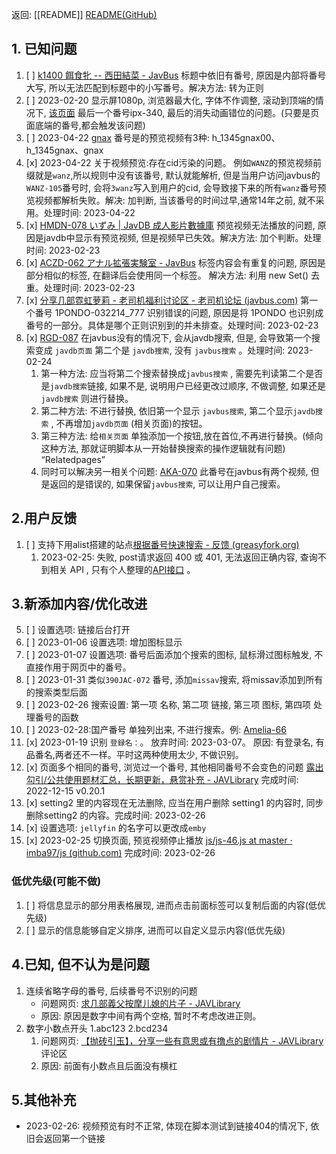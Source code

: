  返回: [[README]]    [README(GitHub)](https://github.com/qxinGitHub/searchAV#readme)  

## 1. 已知问题
1. [ ] [k1400 餌食牝 -- 西田結菜 - JavBus](https://www.javbus.com/K1400) 标题中依旧有番号, 原因是内部将番号大写, 所以无法匹配到标题中的小写番号。解决方法: 转为正则
6. [ ] 2023-02-20  显示屏1080p, 浏览器最大化, 字体不作调整, 滚动到顶端的情况下,  [该页面](https://www.javlibrary.com/cn/publictopic.php?id=164720)  最后一个番号ipx-340, 最后的消失动画错位的问题。(只要是页面底端的番号,都会触发该问题)
7. [ ] 2023-04-22 [gnax](https://www.javbus.com/search/gnax&type=&parent=ce) 番号是的预览视频有3种: h_1345gnax00、h_1345gnax、gnax
8. [x] 2023-04-22 关于视频预览:存在cid污染的问题。 例如`WANZ`的预览视频前缀就是`wanz`,所以规则中没有该番号, 默认就能解析, 但是当用户访问javbus的`WANZ-105`番号时, 会将`3wanz`写入到用户的cid, 会导致接下来的所有`wanz`番号预览视频都解析失败。解决: 加判断, 当该番号的时间过早,通常14年之前, 就不采用。处理时间: 2023-04-22
9. [x] [HMDN-078 いずみ | JavDB 成人影片數據庫](https://javdb.com/v/a44M4) 预览视频无法播放的问题, 原因是javdb中显示有预览视频, 但是视频早已失效。解决方法: 加个判断。处理时间: 2023-02-23  
10. [x] [ACZD-062 アナル拡張実験室 - JavBus](https://www.javbus.com/ACZD-062) 标签内容会有重复的问题, 原因是部分相似的标签, 在翻译后会使用同一个标签。  解决方法: 利用 new Set() 去重。处理时间: 2023-02-23  
11. [x] [分享几部霓虹萝莉 - 老司机福利讨论区 - 老司机论坛 (javbus.com)](https://www.javbus.com/forum/forum.php?mod=viewthread&tid=109333&extra=page%3D1) 第一个番号 1PONDO-032214_777 识别错误的问题, 原因是将 1PONDO 也识别成番号的一部分。具体是哪个正则识别到的并未排查。处理时间: 2023-02-23  
12. [x] [RGD-087](https://www.javlibrary.com/cn/userposts.php?mode=&u=carenstrid&page=8) 在javbus没有的情况下, 会从javdb搜索, 但是, 会导致第一个搜索变成 `javdb页面` 第二个是 `javdb搜索`, 没有 `javbus搜索` 。处理时间: 2023-02-24
	1. 第一种方法: 应当将第二个搜索替换成`javbus搜索` , 需要先判读第二个是否是`javdb搜索`链接, 如果不是, 说明用户已经更改过顺序, 不做调整, 如果还是`javdb搜索` 则进行替换。
	2. 第二种方法: 不进行替换, 依旧第一个显示 `javbus搜索`, 第二个显示`javdb搜索` , 不再增加`javdb页面` (相关页面)的按钮。
	3. 第三种方法: 给`相关页面` 单独添加一个按钮,放在首位,不再进行替换。(倾向这种方法, 那就证明脚本从一开始替换搜索的操作逻辑就有问题) “Relatedpages”
	4. 同时可以解决另一相关个问题: [AKA-070](https://www.javbus.com/AKA-070_2020-04-24) 此番号在javbus有两个视频, 但是返回的是错误的, 如果保留`javbus搜索`, 可以让用户自己搜索。

## 2.用户反馈
1. [ ] 支持下用alist搭建的站点[根据番号快速搜索 - 反馈 (greasyfork.org)](https://greasyfork.org/zh-CN/scripts/423350-%E6%A0%B9%E6%8D%AE%E7%95%AA%E5%8F%B7%E5%BF%AB%E9%80%9F%E6%90%9C%E7%B4%A2/discussions/160849) 
	1. 2023-02-25: 失败, post请求返回 400 或 401, 无法返回正确内容, 查询不到相关 API , 只有个人整理的[API接口](https://zhuanlan.zhihu.com/p/587004798) 。

## 3.新添加内容/优化改进
5. [ ] 设置选项: 链接后台打开
7. [ ] 2023-01-06 设置选项: 增加图标显示
8. [ ] 2023-01-07 设置选项: 番号后面添加个搜索的图标, 鼠标滑过图标触发, 不直接作用于网页中的番号。
10. [ ] 2023-01-31 类似`390JAC-072` 番号, 添加`missav`搜索, 将missav添加到所有的搜索类型后面  
12. [ ] 2023-02-26 搜索设置: 第一项 名称, 第二项 链接, 第三项 图标, 第四项 处理番号的函数
13. [ ] 2023-02-28:国产番号 单独列出来, 不进行搜索。例:  [Amelia-66](https://www.javbus.com/forum/forum.php?mod=viewthread&tid=112403&extra=page%3D1)  
9. [x] 2023-01-19 识别 `登録名：`。 放弃时间: 2023-03-07。 原因: 有登录名, 有品番名,两者还不一样。平时这两种使用太少, 不做识别。
14. [x] 页面多个相同的番号, 浏览过一个番号, 其他相同番号不会变色的问题 [露出勾引/公共使用题材汇总，长期更新，悬赏补充 - JAVLibrary](https://www.javlibrary.com/cn/publictopic.php?id=122596) 完成时间: 2022-12-15 v0.20.1   
15. [x] setting2 里的内容现在无法删除, 应当在用户删除 setting1 的内容时, 同步删除setting2 的内容。完成时间: 2023-02-26
16. [x] 设置选项:  `jellyfin` 的名字可以更改成`emby` 
17. [x] 2023-02-25 切换页面, 预览视频停止播放 [js/js-46.js at master · imba97/js (github.com)](https://github.com/imba97/js/blob/master/code/js-46.js)  完成时间: 2023-02-26
### 低优先级(可能不做)
1. [ ] 将信息显示的部分用表格展现, 进而点击前面标签可以复制后面的内容(低优先级)
2. [ ] 显示的信息能够自定义排序,  进而可以自定义显示内容(低优先级)
 
## 4.已知, 但不认为是问题
1. 连续省略字母的番号, 后续番号不识别的问题
	- 问题网页:   [求几部義父按摩儿媳的片子 - JAVLibrary](https://www.javlibrary.com/cn/publictopic.php?id=162213)
	-  原因: 原因是数字中间有两个空格, 暂时不考虑改进正则。
2. 数字小数点开头 1.abc123 2.bcd234
	1. 问题网页: [【抛砖引玉】，分享一些有意思或有撸点的剧情片 - JAVLibrary](https://www.javlibrary.com/cn/publictopic.php?id=129309)  评论区  
	2. 原因: 前面有小数点且后面没有横杠



## 5.其他补充
- 2023-02-26:  视频预览有时不正常, 体现在脚本测试到链接404的情况下, 依旧会返回第一个链接